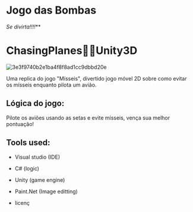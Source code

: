 # Jogo das Bombas
*Se divirta!!!!*** 
  
# ChasingPlanes👩‍💻Unity3D
 


![3e3f9740b2e1ba4f8f8ad1cc9dbbd20e](https://user-images.githubusercontent.com/105249309/177679157-7fbc44ab-1d54-423a-9c87-3334f5cfc31a.gif)



Uma replica do jogo "Mísseis", divertido jogo móvel 2D sobre como evitar os mísseis enquanto pilota um avião.



## Lógica do jogo:

Pilote os aviões usando as setas e evite mísseis, vença sua melhor pontuação!

## Tools used:

* Visual studio (IDE)

* C# (logic)

* Unity (game engine)

* Paint.Net (Image editting)


- licenç



